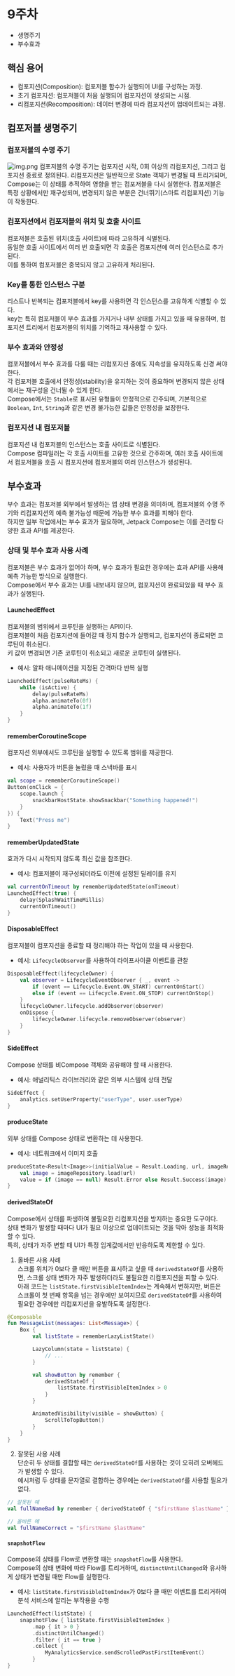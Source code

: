 # 9주차
- 생명주기
- 부수효과

## 핵심 용어
- 컴포지션(Composition): 컴포저블 함수가 실행되어 UI를 구성하는 과정.
- 초기 컴포지션: 컴포저블이 처음 실행되어 컴포지션이 생성되는 시점.
- 리컴포지션(Recomposition): 데이터 변경에 따라 컴포지션이 업데이트되는 과정.

## 컴포저블 생명주기
### 컴포저블의 수명 주기
![img.png](https://developer.android.com/static/develop/ui/compose/images/lifecycle-composition.png?hl=ko)
컴포저블의 수명 주기는 컴포지션 시작, 0회 이상의 리컴포지션, 그리고 컴포지션 종료로 정의된다.
리컴포지션은 일반적으로 State 객체가 변경될 때 트리거되며, Compose는 이 상태를 추적하여 영향을 받는 컴포저블을 다시 실행한다.
컴포저블은 특정 상황에서만 재구성되며, 변경되지 않은 부분은 건너뛰기(스마트 리컴포지션) 기능이 작동한다.

### 컴포지션에서 컴포저블의 위치 및 호출 사이트
컴포저블은 호출된 위치(호출 사이트)에 따라 고유하게 식별된다.<Br>
동일한 호출 사이트에서 여러 번 호출되면 각 호출은 컴포지션에 여러 인스턴스로 추가된다.<Br>
이를 통하여 컴포저블은 중복되지 않고 고유하게 처리된다.

### Key를 통한 인스턴스 구분
리스트나 반복되는 컴포저블에서 key를 사용하면 각 인스턴스를 고유하게 식별할 수 있다.<Br>
key는 특히 컴포저블이 부수 효과를 가지거나 내부 상태를 가지고 있을 때 유용하며, 컴포지션 트리에서 컴포저블의 위치를 기억하고 재사용할 수 있다.

### 부수 효과와 안정성
컴포저블에서 부수 효과를 다룰 때는 리컴포지션 중에도 지속성을 유지하도록 신경 써야 한다.<Br>
각 컴포저블 호출에서 안정성(stability)을 유지하는 것이 중요하며 변경되지 않은 상태에서는 재구성을 건너뛸 수 있게 한다.<Br>
Compose에서는 `Stable`로 표시된 유형들이 안정적으로 간주되며, 기본적으로 `Boolean`, `Int`, `String`과 같은 변경 불가능한 값들은 안정성을 보장한다.

### 컴포지션 내 컴포저블
컴포지션 내 컴포저블의 인스턴스는 호출 사이트로 식별된다.<Br>
Compose 컴파일러는 각 호출 사이트를 고유한 것으로 간주하며, 여러 호출 사이트에서 컴포저블을 호출 시 컴포지션에 컴포저블의 여러 인스턴스가 생성된다.


## 부수효과
부수 효과는 컴포저블 외부에서 발생하는 앱 상태 변경을 의미하며, 컴포저블의 수명 주기와 리컴포지션의 예측 불가능성 때문에 가능한 부수 효과를 피해야 한다.<Br>
하지만 일부 작업에서는 부수 효과가 필요하며, Jetpack Compose는 이를 관리할 다양한 효과 API를 제공한다.

### 상태 및 부수 효과 사용 사례
컴포저블은 부수 효과가 없어야 하며, 부수 효과가 필요한 경우에는 효과 API를 사용해 예측 가능한 방식으로 실행한다.<Br>
Compose에서 부수 효과는 UI를 내보내지 않으며, 컴포지션이 완료되었을 때 부수 효과가 실행된다.

#### LaunchedEffect
컴포저블의 범위에서 코루틴을 실행하는 API이다.<Br>
컴포저블이 처음 컴포지션에 들어갈 때 정지 함수가 실행되고, 컴포지션이 종료되면 코루틴이 취소된다.<Br>
키 값이 변경되면 기존 코루틴이 취소되고 새로운 코루틴이 실행된다.

- 예시: 알파 애니메이션을 지정된 간격마다 반복 실행
```kotlin
LaunchedEffect(pulseRateMs) {
    while (isActive) {
        delay(pulseRateMs)
        alpha.animateTo(0f)
        alpha.animateTo(1f)
    }
}
```

#### rememberCoroutineScope
컴포지션 외부에서도 코루틴을 실행할 수 있도록 범위를 제공한다.

- 예시: 사용자가 버튼을 눌렀을 때 스낵바를 표시
```kotlin
val scope = rememberCoroutineScope()
Button(onClick = {
    scope.launch {
        snackbarHostState.showSnackbar("Something happened!")
    }
}) {
    Text("Press me")
}
```

#### rememberUpdatedState
효과가 다시 시작되지 않도록 최신 값을 참조한다.<Br>

- 예시: 컴포저블이 재구성되더라도 이전에 설정된 딜레이를 유지
```kotlin
val currentOnTimeout by rememberUpdatedState(onTimeout)
LaunchedEffect(true) {
    delay(SplashWaitTimeMillis)
    currentOnTimeout()
}
```

#### DisposableEffect
컴포저블이 컴포지션을 종료할 때 정리해야 하는 작업이 있을 때 사용한다.<Br>

- 예시: `LifecycleObserver`를 사용하여 라이프사이클 이벤트를 관찰
```kotlin
DisposableEffect(lifecycleOwner) {
    val observer = LifecycleEventObserver { _, event ->
        if (event == Lifecycle.Event.ON_START) currentOnStart()
        else if (event == Lifecycle.Event.ON_STOP) currentOnStop()
    }
    lifecycleOwner.lifecycle.addObserver(observer)
    onDispose {
        lifecycleOwner.lifecycle.removeObserver(observer)
    }
}
```

#### SideEffect
Compose 상태를 비Compose 객체와 공유해야 할 때 사용한다.

- 예시: 애널리틱스 라이브러리와 같은 외부 시스템에 상태 전달
```kotlin
SideEffect {
    analytics.setUserProperty("userType", user.userType)
}
```

#### produceState
외부 상태를 Compose 상태로 변환하는 데 사용한다.

- 예시: 네트워크에서 이미지 호출
```kotlin
produceState<Result<Image>>(initialValue = Result.Loading, url, imageRepository) {
    val image = imageRepository.load(url)
    value = if (image == null) Result.Error else Result.Success(image)
}
```

#### derivedStateOf
Compose에서 상태를 파생하여 불필요한 리컴포지션을 방지하는 중요한 도구이다.<Br>
상태 변화가 발생할 때마다 UI가 필요 이상으로 업데이트되는 것을 막아 성능을 최적화할 수 있다.<Br>
특히, 상태가 자주 변할 때 UI가 특정 임계값에서만 반응하도록 제한할 수 있다.

1. 올바른 사용 사례<Br>
스크롤 위치가 0보다 클 때만 버튼을 표시하고 싶을 때 `derivedStateOf`를 사용하면, 스크롤 상태 변화가 자주 발생하더라도 불필요한 리컴포지션을 피할 수 있다.<Br>
아래 코드는 `listState.firstVisibleItemIndex`는 계속해서 변하지만, 버튼은 스크롤이 첫 번째 항목을 넘는 경우에만 보여지므로 `derivedStateOf`를 사용하여 필요한 경우에만 리컴포지션을 유발하도록 설정한다.

```kotlin
@Composable
fun MessageList(messages: List<Message>) {
    Box {
        val listState = rememberLazyListState()

        LazyColumn(state = listState) {
            // ...
        }

        val showButton by remember {
            derivedStateOf {
                listState.firstVisibleItemIndex > 0
            }
        }

        AnimatedVisibility(visible = showButton) {
            ScrollToTopButton()
        }
    }
}
```

2. 잘못된 사용 사례<Br>
단순히 두 상태를 결합할 때는 `derivedStateOf`를 사용하는 것이 오히려 오버헤드가 발생할 수 있다.<Br>
예시처럼 두 상태를 문자열로 결합하는 경우에는 `derivedStateOf`를 사용할 필요가 없다.

```kotlin
// 잘못된 예
val fullNameBad by remember { derivedStateOf { "$firstName $lastName" } } // 불필요한 사용

// 올바른 예
val fullNameCorrect = "$firstName $lastName"
```

#### `snapshotFlow`
Compose의 상태를 Flow로 변환할 때는 `snapshotFlow`를 사용한다.<Br>
Compose의 상태 변화에 따라 Flow를 트리거하며, `distinctUntilChanged`와 유사하게 상태가 변경될 때만 Flow를 실행한다.

- 예시: `listState.firstVisibleItemIndex`가 0보다 클 때만 이벤트를 트리거하여 분석 서비스에 알리는 부작용을 수행
```kotlin
LaunchedEffect(listState) {
    snapshotFlow { listState.firstVisibleItemIndex }
        .map { it > 0 }
        .distinctUntilChanged()
        .filter { it == true }
        .collect {
            MyAnalyticsService.sendScrolledPastFirstItemEvent()
        }
}
```